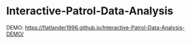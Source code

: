 # Interactive-Patrol-Data-Analysis

 DEMO: https://flatlander1996.github.io/Interactive-Patrol-Data-Analysis-DEMO/
